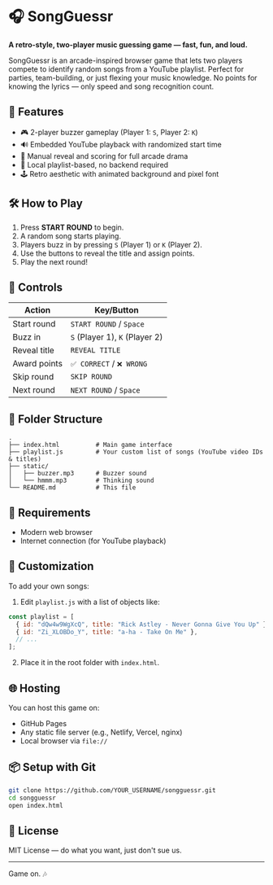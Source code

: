# 🎧 SongGuessr

**A retro-style, two-player music guessing game — fast, fun, and loud.**

SongGuessr is an arcade-inspired browser game that lets two players compete to identify random songs from a YouTube playlist. Perfect for parties, team-building, or just flexing your music knowledge. No points for knowing the lyrics — only speed and song recognition count.

## 🚀 Features

- 🎮 2-player buzzer gameplay (Player 1: `S`, Player 2: `K`)
- 🔊 Embedded YouTube playback with randomized start time
- 🎵 Manual reveal and scoring for full arcade drama
- 💾 Local playlist-based, no backend required
- 🕹 Retro aesthetic with animated background and pixel font

## 🛠 How to Play

1. Press **START ROUND** to begin.
2. A random song starts playing.
3. Players buzz in by pressing `S` (Player 1) or `K` (Player 2).
4. Use the buttons to reveal the title and assign points.
5. Play the next round!

## 🎯 Controls

| Action              | Key/Button          |
|---------------------|---------------------|
| Start round         | `START ROUND` / `Space` |
| Buzz in             | `S` (Player 1), `K` (Player 2) |
| Reveal title        | `REVEAL TITLE` |
| Award points        | `✅ CORRECT` / `❌ WRONG` |
| Skip round          | `SKIP ROUND` |
| Next round          | `NEXT ROUND` / `Space` |

## 📁 Folder Structure

```
.
├── index.html          # Main game interface
├── playlist.js         # Your custom list of songs (YouTube video IDs & titles)
├── static/
│   ├── buzzer.mp3      # Buzzer sound
│   └── hmmm.mp3        # Thinking sound
└── README.md           # This file
```

## 🧠 Requirements

- Modern web browser
- Internet connection (for YouTube playback)

## 📝 Customization

To add your own songs:

1. Edit `playlist.js` with a list of objects like:
```js
const playlist = [
  { id: "dQw4w9WgXcQ", title: "Rick Astley - Never Gonna Give You Up" },
  { id: "Zi_XLOBDo_Y", title: "a-ha - Take On Me" },
  // ...
];
```

2. Place it in the root folder with `index.html`.

## 🌐 Hosting

You can host this game on:

- GitHub Pages
- Any static file server (e.g., Netlify, Vercel, nginx)
- Local browser via `file://`

## 📦 Setup with Git

```bash
git clone https://github.com/YOUR_USERNAME/songguessr.git
cd songguessr
open index.html
```

## 📜 License

MIT License — do what you want, just don't sue us.

---

Game on. 🎶
